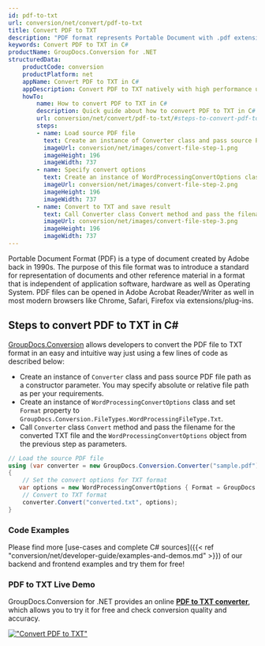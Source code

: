 ```yaml
---
id: pdf-to-txt
url: conversion/net/convert/pdf-to-txt
title: Convert PDF to TXT
description: "PDF format represents Portable Document with .pdf extension. Learn how to convert PDF to TXT file programmatically in C# language using GroupDocs.Conversion for .NET library."
keywords: Convert PDF to TXT in C#
productName: GroupDocs.Conversion for .NET
structuredData:
    productCode: conversion
    productPlatform: net
    appName: Convert PDF to TXT in C#
    appDescription: Convert PDF to TXT natively with high performance using C# language and server side GroupDocs.Conversion for .NET APIs, without the use of any software like Microsoft or Open Office.
    howTo:
        name: How to convert PDF to TXT in C# 
        description: Quick guide about how to convert PDF to TXT in C# with high performance and accuracy.
        url: conversion/net/convert/pdf-to-txt/#steps-to-convert-pdf-to-txt-in-c
        steps:
        - name: Load source PDF file 
          text: Create an instance of Converter class and pass source PDF file path as a constructor parameter. You may specify absolute or relative file path as per your requirements. 
          imageUrl: conversion/net/images/convert-file-step-1.png
          imageHeight: 196
          imageWidth: 737
        - name: Specify convert options 
          text: Create an instance of WordProcessingConvertOptions class.
          imageUrl: conversion/net/images/convert-file-step-2.png
          imageHeight: 196
          imageWidth: 737
        - name: Convert to TXT and save result 
          text: Call Converter class Convert method and pass the filename for the converted HTML file and the WordProcessingConvertOptions object from the previous step as parameters.
          imageUrl: conversion/net/images/convert-file-step-3.png
          imageHeight: 196
          imageWidth: 737
---
```


Portable Document Format (PDF) is a type of document created by Adobe back in 1990s. The purpose of this file format was to introduce a standard for representation of documents and other reference material in a format that is independent of application software, hardware as well as Operating System. PDF files can be opened in Adobe Acrobat Reader/Writer as well in most modern browsers like Chrome, Safari, Firefox via extensions/plug-ins.

## Steps to convert PDF to TXT in C#

[GroupDocs.Conversion](https://products.groupdocs.com/conversion/net) allows developers to convert the PDF file to TXT format in an easy and intuitive way just using a few lines of code as described below:

* Create an instance of `Converter` class and pass source PDF file path as a constructor parameter. You may specify absolute or relative file path as per your requirements. 
* Create an instance of `WordProcessingConvertOptions` class and set `Format` property to `GroupDocs.Conversion.FileTypes.WordProcessingFileType.Txt`.
* Call `Converter` class `Convert` method and pass the filename for the converted TXT file and the `WordProcessingConvertOptions` object from the previous step as parameters.

```csharp
// Load the source PDF file
using (var converter = new GroupDocs.Conversion.Converter("sample.pdf"))
{
    // Set the convert options for TXT format
   var options = new WordProcessingConvertOptions { Format = GroupDocs.Conversion.FileTypes.WordProcessingFileType.Txt };
    // Convert to TXT format
    converter.Convert("converted.txt", options);
}
```

### Code Examples

Please find more [use-cases and complete C# sources]({{< ref "conversion/net/developer-guide/examples-and-demos.md" >}}) of our backend and frontend examples and try them for free!

### PDF to TXT Live Demo

GroupDocs.Conversion for .NET provides an online [**PDF to TXT converter**](https://products.groupdocs.app/conversion/pdf-to-txt), which allows you to try it for free and check conversion quality and accuracy.

[!["Convert PDF to TXT"](conversion/net/images/convert-to-txt/convert-pdf-to-txt.png)](https://products.groupdocs.app/conversion/pdf-to-txt)